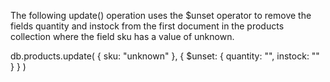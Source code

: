 The following update() operation uses the $unset operator to remove the fields quantity and instock from the first document in the products collection where the field sku has a value of unknown.

db.products.update(
   { sku: "unknown" },
   { $unset: { quantity: "", instock: "" } }
)

